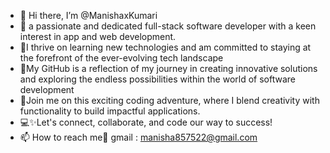 - 👋 Hi there, I’m @ManishaxKumari
- 👀 a passionate and dedicated full-stack software developer with a keen interest in app and web development.
- 🙌I thrive on learning new technologies and am committed to staying at the forefront of the ever-evolving tech landscape
- 💖My GitHub is a reflection of my journey in creating innovative solutions and exploring the endless possibilities within the world of software development
- 💞️Join me on this exciting coding adventure, where I blend creativity with functionality to build impactful applications.
-  💻✨Let's connect, collaborate, and code our way to success! 
- 📫 How to reach me🐾 gmail : manisha857522@gmail.com


<!---
ManishaxKumari/ManishaxKumari is a ✨ special ✨ repository because its `README.md` (this file) appears on your GitHub profile.
You can click the Preview link to take a look at your changes.
--->
